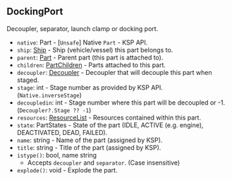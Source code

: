 ## DockingPort

Decoupler, separator, launch clamp or docking port.

- `native`: Part - \[`Unsafe`\] Native `Part` - KSP API.
- `ship`: [Ship](../API/Ship.md) - Ship (vehicle/vessel) this part belongs to.
- `parent`: [Part](PartBase.md) - Parent part (this part is attached to).
- `children`: [PartChildren](PartChildren.md) - Parts attached to this part.
- `decoupler`: [Decoupler](Decoupler.md) - Decoupler that will decouple this part when staged.
- `stage`: int - Stage number as provided by KSP API. (`Native.inverseStage`)
- `decoupledin`: int - Stage number where this part will be decoupled or -1. (`Decoupler?.Stage ?? -1`)
- `resources`: [ResourceList](ResourceList.md) - Resources contained within this part.
- `state`: PartStates - State of the part (IDLE, ACTIVE (e.g. engine), DEACTIVATED, DEAD, FAILED).
- `name`: string - Name of the part (assigned by KSP).
- `title`: string - Title of the part (assigned by KSP).
- `istype()`: bool, name string
  - Accepts `decoupler` and `separator`. (Case insensitive)
- `explode()`: void - Explode the part.
